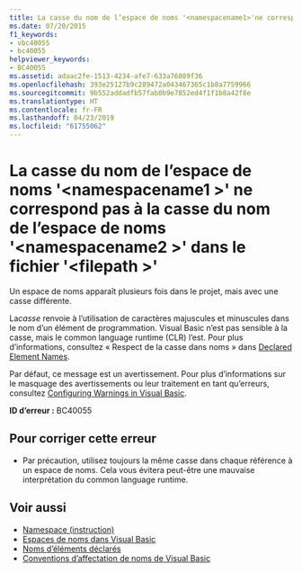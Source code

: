 ```yaml
---
title: La casse du nom de l’espace de noms '<namespacename1>'ne correspond pas à la casse du nom de l’espace de noms'<namespacename2>« dans le fichier'<filepath>'
ms.date: 07/20/2015
f1_keywords:
- vbc40055
- bc40055
helpviewer_keywords:
- BC40055
ms.assetid: adaac2fe-1513-4234-afe7-633a76089f36
ms.openlocfilehash: 393e25127b9c289472a043467365c1b8a7759966
ms.sourcegitcommit: 9b552addadfb57fab0b9e7852ed4f1f1b8a42f8e
ms.translationtype: HT
ms.contentlocale: fr-FR
ms.lasthandoff: 04/23/2019
ms.locfileid: "61755062"
---
```

# <a name="casing-of-namespace-name-namespacename1-does-not-match-casing-of-namespace-name-namespacename2-in-file-filepath"></a>La casse du nom de l’espace de noms '\<namespacename1 >' ne correspond pas à la casse du nom de l’espace de noms '\<namespacename2 >' dans le fichier '\<filepath >'
Un espace de noms apparaît plusieurs fois dans le projet, mais avec une casse différente.  
  
 La*casse* renvoie à l’utilisation de caractères majuscules et minuscules dans le nom d’un élément de programmation. Visual Basic n’est pas sensible à la casse, mais le common language runtime (CLR) l’est. Pour plus d’informations, consultez « Respect de la casse dans noms » dans [Declared Element Names](../../visual-basic/programming-guide/language-features/declared-elements/declared-element-names.md).  
  
 Par défaut, ce message est un avertissement. Pour plus d’informations sur le masquage des avertissements ou leur traitement en tant qu’erreurs, consultez [Configuring Warnings in Visual Basic](/visualstudio/ide/configuring-warnings-in-visual-basic).  
  
 **ID d’erreur :** BC40055  
  
## <a name="to-correct-this-error"></a>Pour corriger cette erreur  
  
- Par précaution, utilisez toujours la même casse dans chaque référence à un espace de noms. Cela vous évitera peut-être une mauvaise interprétation du common language runtime.  
  
## <a name="see-also"></a>Voir aussi

- [Namespace (instruction)](../../visual-basic/language-reference/statements/namespace-statement.md)
- [Espaces de noms dans Visual Basic](../../visual-basic/programming-guide/program-structure/namespaces.md)
- [Noms d’éléments déclarés](../../visual-basic/programming-guide/language-features/declared-elements/declared-element-names.md)
- [Conventions d’affectation de noms de Visual Basic](../../visual-basic/programming-guide/program-structure/naming-conventions.md)
